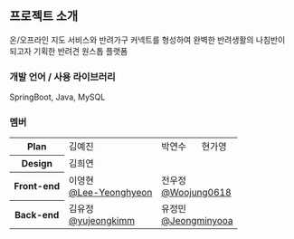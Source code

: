 ## 프로젝트 소개
온/오프라인 지도 서비스와 반려가구 커넥트를 형성하여 완벽한 반려생활의 나침반이 되고자 기획한 반려견 원스톱 플랫폼

### 개발 언어 / 사용 라이브러리
SpringBoot, Java, MySQL

### 멤버
<table>
  <tbody>
    <tr>
      <th scope="row">Plan</th>
      <td>김예진</td>
      <td>박연수</td>
      <td>현가영</td>
    </tr>
    <tr>
      <th>Design</th>
      <td colspan="3">김희연</td>
    </tr>
    <tr>
      <th>Front-end</th>
      <td>이영현<br/><a href="https://github.com/Lee-Yeonghyeon" target="_blank">@Lee-Yeonghyeon</a></td>
      <td colspan="2">전우정<br/><a href="https://github.com/Woojung0618" target="_blank">@Woojung0618</a></td>
    </tr>
    <tr>
      <th>Back-end</th>
      <td>김유정<br/><a href="https://github.com/yujeongkimm" target="_blank">@yujeongkimm</a></td>
      <td colspan="2">유정민<br/><a href="https://github.com/Jeongminyooa" target="_blank">@Jeongminyooa</a></td>
    </tr>
  </tbody>
</table>


